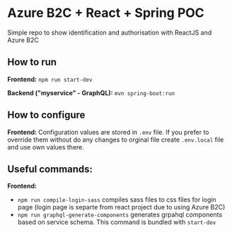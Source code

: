 # Azure B2C + React + Spring POC
Simple repo to show identification and authorisation with ReactJS and Azure B2C

## How to run
**Frontend:** `npm run start-dev`

**Backend ("myservice" - GraphQL):** `mvn spring-boot:run`

## How to configure
**Frontend:** Configuration values are stored in `.env` file. If you prefer to override them without do any changes to orginal file create `.env.local` file and use own values there.


## Useful commands:
**Frontend:**
 - `npm run compile-login-sass` compiles sass files to css files for login page (login page is separte from react project due to using Azure B2C)
 - `npm run graphql-generate-components` generates grpahql components based on service schema. This command is bundled with `start-dev` 
